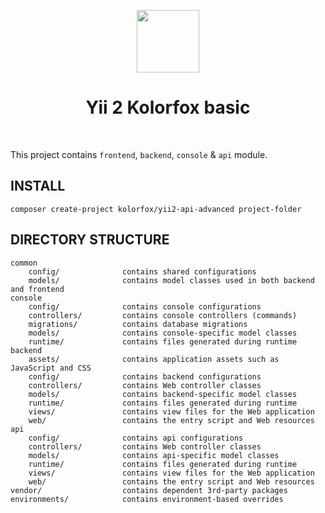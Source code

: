 <p align="center">
    <a href="https://github.com/navatech" target="_blank">
        <img src="https://avatars2.githubusercontent.com/u/46888216" height="100px">
    </a>
    <h1 align="center">Yii 2 Kolorfox basic</h1>
    <br>
</p>

This project contains `frontend`, `backend`, `console` & `api` module.

INSTALL
-------
```
composer create-project kolorfox/yii2-api-advanced project-folder
```

DIRECTORY STRUCTURE
-------------------

```
common
    config/              contains shared configurations
    models/              contains model classes used in both backend and frontend
console
    config/              contains console configurations
    controllers/         contains console controllers (commands)
    migrations/          contains database migrations
    models/              contains console-specific model classes
    runtime/             contains files generated during runtime
backend
    assets/              contains application assets such as JavaScript and CSS
    config/              contains backend configurations
    controllers/         contains Web controller classes
    models/              contains backend-specific model classes
    runtime/             contains files generated during runtime
    views/               contains view files for the Web application
    web/                 contains the entry script and Web resources
api
    config/              contains api configurations
    controllers/         contains Web controller classes
    models/              contains api-specific model classes
    runtime/             contains files generated during runtime
    views/               contains view files for the Web application
    web/                 contains the entry script and Web resources
vendor/                  contains dependent 3rd-party packages
environments/            contains environment-based overrides
```
